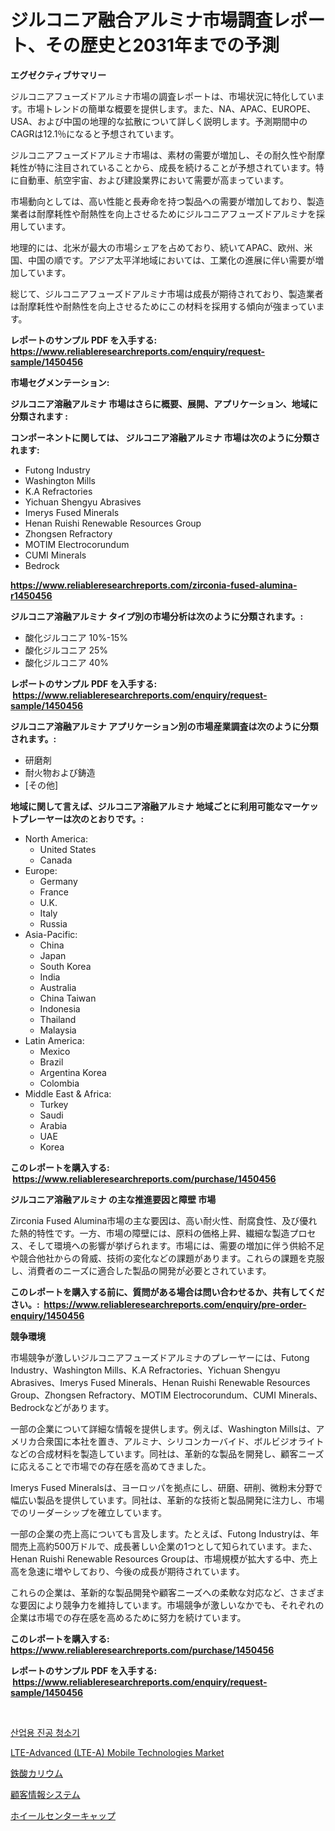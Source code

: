 <p><h1>ジルコニア融合アルミナ市場調査レポート、その歴史と2031年までの予測</h1></p><p><strong>エグゼクティブサマリー</strong></p>
<p><p>ジルコニアフューズドアルミナ市場の調査レポートは、市場状況に特化しています。市場トレンドの簡単な概要を提供します。また、NA、APAC、EUROPE、USA、および中国の地理的な拡散について詳しく説明します。予測期間中のCAGRは12.1％になると予想されています。</p><p>ジルコニアフューズドアルミナ市場は、素材の需要が増加し、その耐久性や耐摩耗性が特に注目されていることから、成長を続けることが予想されています。特に自動車、航空宇宙、および建設業界において需要が高まっています。</p><p>市場動向としては、高い性能と長寿命を持つ製品への需要が増加しており、製造業者は耐摩耗性や耐熱性を向上させるためにジルコニアフューズドアルミナを採用しています。</p><p>地理的には、北米が最大の市場シェアを占めており、続いてAPAC、欧州、米国、中国の順です。アジア太平洋地域においては、工業化の進展に伴い需要が増加しています。</p><p>総じて、ジルコニアフューズドアルミナ市場は成長が期待されており、製造業者は耐摩耗性や耐熱性を向上させるためにこの材料を採用する傾向が強まっています。</p></p>
<p><strong>レポートのサンプル PDF を入手する: <a href="https://www.reliableresearchreports.com/enquiry/request-sample/1450456">https://www.reliableresearchreports.com/enquiry/request-sample/1450456</a></strong></p>
<p><strong>市場セグメンテーション:</strong></p>
<p><strong> ジルコニア溶融アルミナ 市場はさらに概要、展開、アプリケーション、地域に分類されます :</strong></p>
<p><strong>コンポーネントに関しては、 ジルコニア溶融アルミナ 市場は次のように分類されます: &nbsp;</strong></p>
<p><ul><li>Futong Industry</li><li>Washington Mills</li><li>K.A Refractories</li><li>Yichuan Shengyu Abrasives</li><li>Imerys Fused Minerals</li><li>Henan Ruishi Renewable Resources Group</li><li>Zhongsen Refractory</li><li>MOTIM Electrocorundum</li><li>CUMI Minerals</li><li>Bedrock</li></ul></p>
<p><strong><a href="https://www.reliableresearchreports.com/zirconia-fused-alumina-r1450456">https://www.reliableresearchreports.com/zirconia-fused-alumina-r1450456</a></strong></p>
<p><strong> ジルコニア溶融アルミナ タイプ別の市場分析は次のように分類されます。:</strong></p>
<p><ul><li>酸化ジルコニア 10%-15%</li><li>酸化ジルコニア 25%</li><li>酸化ジルコニア 40%</li></ul></p>
<p><strong>レポートのサンプル PDF を入手する: &nbsp;<a href="https://www.reliableresearchreports.com/enquiry/request-sample/1450456">https://www.reliableresearchreports.com/enquiry/request-sample/1450456</a></strong></p>
<p><strong> ジルコニア溶融アルミナ アプリケーション別の市場産業調査は次のように分類されます。:</strong></p>
<p><ul><li>研磨剤</li><li>耐火物および鋳造</li><li>[その他]</li></ul></p>
<p><strong>地域に関して言えば、ジルコニア溶融アルミナ 地域ごとに利用可能なマーケットプレーヤーは次のとおりです。:</strong></p>
<p><ul>
    <li>
        North America:
        <ul>
            <li>United States</li>
            <li>Canada</li>
        </ul>
    </li>
    <li>
        Europe:
        <ul>
            <li>Germany</li>
            <li>France</li>
            <li>U.K.</li>
            <li>Italy</li>
            <li>Russia</li>
        </ul>
    </li>
    <li>
        Asia-Pacific:
        <ul>
            <li>China</li>
            <li>Japan</li>
            <li>South Korea</li>
            <li>India</li>
            <li>Australia</li>
            <li>China Taiwan</li>
            <li>Indonesia</li>
            <li>Thailand</li>
            <li>Malaysia</li>
        </ul>
    </li>
    <li>
        Latin America:
        <ul>
            <li>Mexico</li>
            <li>Brazil</li>
            <li>Argentina Korea</li>
            <li>Colombia</li>
        </ul>
    </li>
    <li>
        Middle East & Africa:
        <ul>
            <li>Turkey</li>
            <li>Saudi</li>
            <li>Arabia</li>
            <li>UAE</li>
            <li>Korea</li>
        </ul>
    </li>
    </ul></p>
<p><strong>このレポートを購入する: &nbsp;<a href="https://www.reliableresearchreports.com/purchase/1450456">https://www.reliableresearchreports.com/purchase/1450456</a></strong></p>
<p><strong>ジルコニア溶融アルミナ の主な推進要因と障壁 市場</strong></p>
<p><p>Zirconia Fused Alumina市場の主な要因は、高い耐火性、耐腐食性、及び優れた熱的特性です。一方、市場の障壁には、原料の価格上昇、繊細な製造プロセス、そして環境への影響が挙げられます。市場には、需要の増加に伴う供給不足や競合他社からの脅威、技術の変化などの課題があります。これらの課題を克服し、消費者のニーズに適合した製品の開発が必要とされています。</p></p>
<p><strong>このレポートを購入する前に、質問がある場合は問い合わせるか、共有してください。:&nbsp; <a href="https://www.reliableresearchreports.com/enquiry/pre-order-enquiry/1450456">https://www.reliableresearchreports.com/enquiry/pre-order-enquiry/1450456</a></strong></p>
<p><strong>競争環境</strong></p>
<p><p>市場競争が激しいジルコニアフューズドアルミナのプレーヤーには、Futong Industry、Washington Mills、K.A Refractories、Yichuan Shengyu Abrasives、Imerys Fused Minerals、Henan Ruishi Renewable Resources Group、Zhongsen Refractory、MOTIM Electrocorundum、CUMI Minerals、Bedrockなどがあります。</p><p>一部の企業について詳細な情報を提供します。例えば、Washington Millsは、アメリカ合衆国に本社を置き、アルミナ、シリコンカーバイド、ボルビジオライトなどの合成材料を製造しています。同社は、革新的な製品を開発し、顧客ニーズに応えることで市場での存在感を高めてきました。</p><p>Imerys Fused Mineralsは、ヨーロッパを拠点にし、研磨、研削、微粉末分野で幅広い製品を提供しています。同社は、革新的な技術と製品開発に注力し、市場でのリーダーシップを確立しています。</p><p>一部の企業の売上高についても言及します。たとえば、Futong Industryは、年間売上高約500万ドルで、成長著しい企業の1つとして知られています。また、Henan Ruishi Renewable Resources Groupは、市場規模が拡大する中、売上高を急速に増やしており、今後の成長が期待されています。</p><p>これらの企業は、革新的な製品開発や顧客ニーズへの柔軟な対応など、さまざまな要因により競争力を維持しています。市場競争が激しいなかでも、それぞれの企業は市場での存在感を高めるために努力を続けています。</p></p>
<p><strong>このレポートを購入する: &nbsp; <a href="https://www.reliableresearchreports.com/purchase/1450456">https://www.reliableresearchreports.com/purchase/1450456</a></strong></p>
<p><strong>レポートのサンプル PDF を入手する: &nbsp;<a href="https://www.reliableresearchreports.com/enquiry/request-sample/1450456">https://www.reliableresearchreports.com/enquiry/request-sample/1450456</a></strong><strong></strong></p>
<p>&nbsp;</p>
<p><p><a href="https://medium.com/@jordanilliamson678678_12326/%EC%82%B0%EC%97%85%EC%9A%A9-%EC%A7%84%EA%B3%B5-%EC%B2%AD%EC%86%8C%EA%B8%B0-%EC%8B%9C%EC%9E%A5-%EA%B7%9C%EB%AA%A8-%EC%8B%9C%EC%9E%A5-%EC%A0%84%EB%A7%9D-%EB%B0%8F-%EC%8B%9C%EC%9E%A5-%EC%98%88%EC%B8%A1-2024%EB%85%84%EB%B6%80%ED%84%B0-2031%EB%85%84%EA%B9%8C%EC%A7%80-9ff3d44d963f">산업용 진공 청소기</a></p><p><a href="https://github.com/yemakinde/Market-Research-Report-List-2/blob/main/lte-advanced-lte-a-mobile-technologies-market.md">LTE-Advanced (LTE-A) Mobile Technologies Market</a></p><p><a href="https://medium.com/@davidowell8/%E3%82%AB%E3%83%AA%E3%82%A6%E3%83%A0%E3%83%95%E3%82%A7%E3%83%AA%E3%83%AC%E3%83%BC%E3%83%88%E5%B8%82%E5%A0%B4%E3%81%AE%E8%A6%8F%E6%A8%A1-cagr-%E3%83%88%E3%83%AC%E3%83%B3%E3%83%89-2024-2030-fbc8c865801b">鉄酸カリウム</a></p><p><a href="https://medium.com/@mad.jake/%E9%A1%A7%E5%AE%A2%E6%83%85%E5%A0%B1%E3%82%B7%E3%82%B9%E3%83%86%E3%83%A0%E5%B8%82%E5%A0%B4%E3%81%AF-%E5%B8%82%E5%A0%B4%E3%82%B7%E3%82%A7%E3%82%A2-%E5%B8%82%E5%A0%B4%E3%81%AE%E3%83%88%E3%83%AC%E3%83%B3%E3%83%89-%E5%B8%82%E5%A0%B4%E6%88%90%E9%95%B7%E3%81%AB%E9%96%A2%E3%81%99%E3%82%8B%E6%83%85%E5%A0%B1%E3%82%92%E6%8F%90%E4%BE%9B%E3%81%97%E3%81%BE%E3%81%99-a4315f663dd8">顧客情報システム</a></p><p><a href="https://github.com/LeanneBruen2023/Market-Research-Report-List-1/blob/main/949357820509.md">ホイールセンターキャップ</a></p></p>